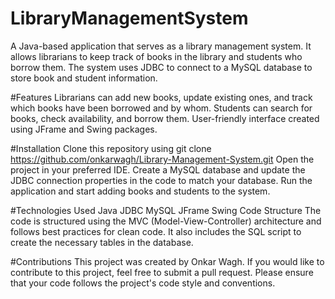 # LibraryManagementSystem
A Java-based application that serves as a library management system. It allows librarians to keep track of books in the library and students who borrow them. The system uses JDBC to connect to a MySQL database to store book and student information.

#Features
Librarians can add new books, update existing ones, and track which books have been borrowed and by whom.
Students can search for books, check availability, and borrow them.
User-friendly interface created using JFrame and Swing packages.

#Installation
Clone this repository using git clone https://github.com/onkarwagh/Library-Management-System.git
Open the project in your preferred IDE.
Create a MySQL database and update the JDBC connection properties in the code to match your database.
Run the application and start adding books and students to the system.

#Technologies Used
Java
JDBC
MySQL
JFrame
Swing
Code Structure
The code is structured using the MVC (Model-View-Controller) architecture and follows best practices for clean code. It also includes the SQL script to create the necessary tables in the database.

#Contributions
This project was created by Onkar Wagh. If you would like to contribute to this project, feel free to submit a pull request. Please ensure that your code follows the project's code style and conventions.
